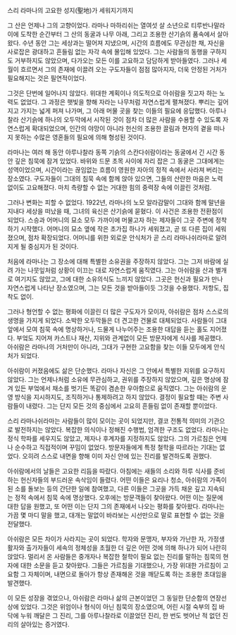 스리 라마나의 고요한 성지(聖地)가 세워지기까지

그 산은 언제나 그의 고향이었다. 라마나 마하리쉬는 열여섯 살 소년으로 티루반나말라이에 도착한 순간부터 그 산의 동굴과 나무 아래, 그리고 조용한 산기슭의 품속에서 살아왔다. 수년 동안 그는 세상과는 떨어져 지냈으며, 시간의 흐름에도 무관심한 채, 자신을 사로잡은 광대하고 흔들림 없는 자각 속에 몰입해 있었다. 그는 사람들의 동행을 구하지도 거부하지도 않았으며, 다가오는 모든 이를 고요하고 담담하게 받아들였다. 그러나 세월이 흐르면서 그의 존재에 이끌려 오는 구도자들이 점점 많아지자, 더욱 안정된 거처가 필요해지는 것은 필연적이었다.

그것은 단번에 일어나지 않았다. 위대한 계획이나 의도적으로 아쉬람을 짓고자 하는 노력도 없었다. 그 과정은 햇빛을 향해 자라는 나무처럼 자연스럽게 펼쳐졌다. 뿌리는 깊어지고 가지는 넓게 퍼져 나가며, 그 아래 머물 곳을 찾는 이들의 필요에 응답했다. 아루나찰라 산기슭에 하나의 오두막에서 시작된 것이 점차 더 많은 사람을 수용할 수 있도록 자연스럽게 확대되었으며, 인간의 야망이 아니라 헌신의 조용한 끌림과 현자의 곁을 떠나지 못하는 수많은 영혼들의 필요에 의해 형성된 것이다.

라마나는 여러 해 동안 아루나찰라 동쪽 기슭의 스칸다쉬람이라는 동굴에서 긴 시간 동안 깊은 침묵에 잠겨 있었다. 바위와 드문 초목 사이에 자리 잡은 그 동굴은 그대에게는 성역이었으며, 시간이라는 끊임없는 흐름이 영원한 자아의 정적 속에서 사라져 버리는 장소였다. 구도자들이 그대의 침묵 속에 함께 앉아 있으면, 그들의 산란한 마음은 노력 없이도 고요해졌다. 마치 측량할 수 없는 거대한 힘의 중력장 속에 이끌린 것처럼.

그러나 변화는 피할 수 없었다. 1922년, 라마나의 노모 알라감말이 그대와 함께 말년을 지내다 세상을 떠났을 때, 그녀의 육신은 산기슭에 묻혔다. 이 사건은 조용한 전환점이 되었다. 스승과 어머니의 묘소 모두 가까이에 머물고자 하는 제자들이 그곳 주변에 정착하기 시작했다. 어머니의 묘소 옆에 작은 초가집 하나가 세워졌고, 곧 또 다른 집이 세워졌으며, 점차 확장되었다. 어머니를 위한 외로운 안식처가 곧 스리 라마나쉬라마로 알려지게 될 중심지가 된 것이다.

처음에 라마나는 그 장소에 대해 특별한 소유권을 주장하지 않았다. 그는 그저 바람에 실려 가는 나뭇잎처럼 상황이 이끄는 대로 자연스럽게 움직였다. 그는 아쉬람을 산과 별개로 여기지도 않았고, 그에 대한 소유의식도 느끼지 않았다. 그곳은 헌신과 필요가 만나 자연스럽게 나타난 장소였으며, 그는 모든 것을 받아들이듯 그것을 수용했다. 저항도, 집착도 없이.

그러나 형언할 수 없는 평화에 이끌린 더 많은 구도자가 모이자, 아쉬람은 점차 스스로의 생명을 가지게 되었다. 소박한 오두막들은 더 견고한 건물로 대체되었다. 사람들이 그대 앞에서 모여 침묵 속에 명상하거나, 드물게 나누어주는 조용한 대답을 듣는 홀도 지어졌다. 부엌도 지어져 카스트나 재산, 지위와 관계없이 모든 방문자에게 식사를 제공했다. 아쉬람은 라마나의 거처만이 아니라, 그대가 구현한 고요함을 찾는 이들 모두에게 안식처가 되었다.

아쉬람이 커졌음에도 삶은 단순했다. 라마나 자신은 그 안에서 특별한 지위를 요구하지 않았다. 그는 언제나처럼 소유에 무관심하고, 권위를 주장하지 않았으며, 깊은 명상에 잠겨 있든 부엌에서 채소를 벗기든 똑같이 겸손한 우아함으로 움직였다. 그는 아쉬람의 운영 방식을 지시하지도, 조직하거나 통제하려고 하지 않았다. 결정이 필요할 때는 주변 사람들이 내렸다. 그는 단지 모든 것의 중심에서 고요히 흔들림 없이 존재할 뿐이었다.

스리 라마나쉬라마는 사람들이 많이 모이는 곳이 되었지만, 결코 전통적 의미의 기관으로 발전하지는 않았다. 복잡한 의식이나 정해진 수행법, 엄격한 구조도 없었다. 라마나는 정식 학파를 세우지도 않았고, 제자나 후계자를 지정하지도 않았다. 그의 가르침은 언제나 순수하고 직접적이며 꾸밈이 없었다. 방문자들에게 특정 철학을 따르라는 기대는 없었다. 오히려 스스로 내면을 향해 이미 자신 안에 있는 진리를 발견하도록 권했다.

아쉬람에서의 날들은 고요한 리듬을 따랐다. 아침에는 새들의 소리와 하루 식사를 준비하는 헌신자들의 부드러운 속삭임이 들렸다. 어떤 이들은 요리나 청소, 아쉬람의 가족이 된 소를 돌보는 등의 간단한 일에 참여했고, 다른 이들은 그곳을 가득 채운 깊고 지속되는 정적 속에서 침묵 속에 명상했다. 오후에는 방문객들이 찾아왔다. 어떤 이는 질문에 대한 답을 원했고, 또 어떤 이는 단지 그의 존재에서 나오는 평화를 찾아왔다. 라마나는 가끔 몇 마디 말을 했고, 대개는 말없이 바라보는 시선만으로 말로 표현할 수 없는 것을 전달했다.

아쉬람은 모든 차이가 사라지는 곳이 되었다. 학자와 문맹자, 부자와 가난한 자, 가정생활자와 출가자들이 세속의 정체성을 초월한 더 깊은 어떤 것에 의해 하나가 되어 나란히 앉았다. 멀리서 온 사람들은 중개자나 복잡한 철학이 필요 없는 진리를 말하는 침묵의 현자에 대한 소문을 듣고 찾아왔다. 그들은 가르침을 기대했으나, 가장 위대한 가르침이 고요함 그 자체이며, 내면으로 돌아가 항상 존재해온 것을 깨닫도록 하는 조용한 초대임을 발견했다.

이 모든 성장을 겪었으나, 아쉬람은 라마나 삶의 근본이었던 그 동일한 단순함의 연장선상에 있었다. 그것은 위엄이나 형식이 아닌 침묵의 장소였으며, 어린 시절 숙부의 집 바닥에 누워 깨달은 그 진리, 그를 아루나찰라로 이끌었던 진리, 한 번도 벗어난 적 없던 진리의 살아있는 증거였다.

